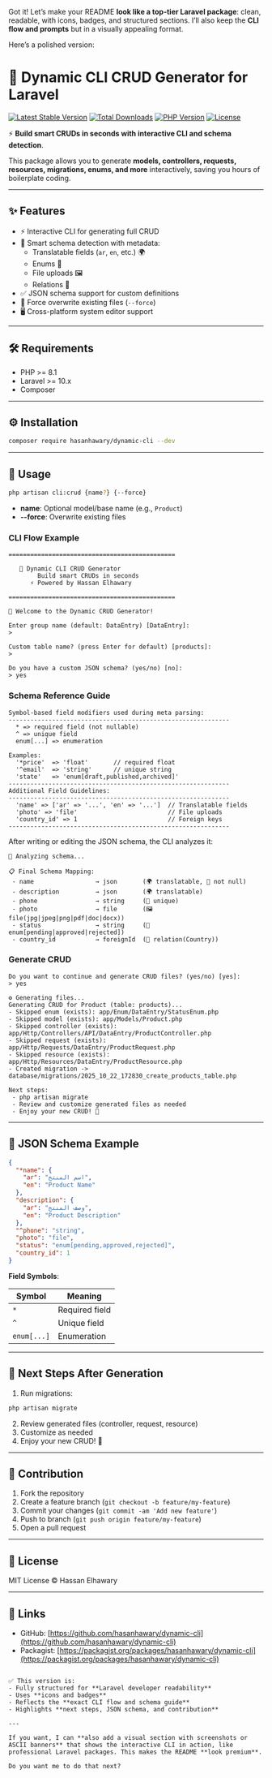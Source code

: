 Got it! Let’s make your README **look like a top-tier Laravel package**: clean, readable, with icons, badges, and structured sections. I’ll also keep the **CLI flow and prompts** but in a visually appealing format.

Here’s a polished version:

# 🧠 Dynamic CLI CRUD Generator for Laravel

[![Latest Stable Version](https://img.shields.io/packagist/v/hasanhawary/dynamic-cli.svg)](https://packagist.org/packages/hasanhawary/dynamic-cli)
[![Total Downloads](https://img.shields.io/packagist/dm/hasanhawary/dynamic-cli.svg)](https://packagist.org/packages/hasanhawary/dynamic-cli)
[![PHP Version](https://img.shields.io/packagist/php-v/hasanhawary/dynamic-cli.svg)](https://packagist.org/packages/hasanhawary/dynamic-cli)
[![License](https://img.shields.io/badge/license-MIT-blue.svg)](LICENSE)

⚡ **Build smart CRUDs in seconds with interactive CLI and schema detection**.  

This package allows you to generate **models, controllers, requests, resources, migrations, enums, and more** interactively, saving you hours of boilerplate coding.

---

## ✨ Features

- ⚡ Interactive CLI for generating full CRUD  
- 🧠 Smart schema detection with metadata:
  - Translatable fields (`ar`, `en`, etc.) 🌍  
  - Enums 🎯  
  - File uploads 🖼️  
  - Relations 🔗  
- ✅ JSON schema support for custom definitions  
- 💪 Force overwrite existing files (`--force`)  
- 🖥️ Cross-platform system editor support  

---

## 🛠 Requirements

- PHP >= 8.1  
- Laravel >= 10.x  
- Composer  

---

## ⚙️ Installation

```bash
composer require hasanhawary/dynamic-cli --dev
````

---

## 🚀 Usage

```bash
php artisan cli:crud {name?} {--force}
```

* **name**: Optional model/base name (e.g., `Product`)
* **--force**: Overwrite existing files

### CLI Flow Example

```text
==============================================

   🧠 Dynamic CLI CRUD Generator
        Build smart CRUDs in seconds
      ⚡ Powered by Hassan Elhawary

==============================================

👋 Welcome to the Dynamic CRUD Generator!

Enter group name (default: DataEntry) [DataEntry]:
> 

Custom table name? (press Enter for default) [products]:
> 

Do you have a custom JSON schema? (yes/no) [no]:
> yes
```

### Schema Reference Guide

```text
Symbol-based field modifiers used during meta parsing:
-------------------------------------------------------------
  * => required field (not nullable)
  ^ => unique field
  enum[...] => enumeration

Examples:
  '*price'  => 'float'       // required float
  '^email'  => 'string'      // unique string
  'state'   => 'enum[draft,published,archived]'
-------------------------------------------------------------
Additional Field Guidelines:
-------------------------------------------------------------
  'name' => ['ar' => '...', 'en' => '...']  // Translatable fields
  'photo' => 'file'                         // File uploads
  'country_id' => 1                         // Foreign keys
-------------------------------------------------------------
```

After writing or editing the JSON schema, the CLI analyzes it:

```text
🧠 Analyzing schema...

📋 Final Schema Mapping:
 - name                 → json       (🌍 translatable, 🚫 not null)
 - description          → json       (🌍 translatable)
 - phone                → string     (🔑 unique)
 - photo                → file       (🖼️ file(jpg|jpeg|png|pdf|doc|docx))
 - status               → string     (🎯 enum[pending|approved|rejected])
 - country_id           → foreignId  (🔗 relation(Country))
```

### Generate CRUD

```text
Do you want to continue and generate CRUD files? (yes/no) [yes]:
> yes

⚙️ Generating files...
Generating CRUD for Product (table: products)...
- Skipped enum (exists): app/Enum/DataEntry/StatusEnum.php
- Skipped model (exists): app/Models/Product.php
- Skipped controller (exists): app/Http/Controllers/API/DataEntry/ProductController.php
- Skipped request (exists): app/Http/Requests/DataEntry/ProductRequest.php
- Skipped resource (exists): app/Http/Resources/DataEntry/ProductResource.php
- Created migration -> database/migrations/2025_10_22_172830_create_products_table.php

Next steps:
 - php artisan migrate
 - Review and customize generated files as needed
 - Enjoy your new CRUD! 🚀
```

---

## 📄 JSON Schema Example

```json
{
  "*name": {
    "ar": "اسم المنتج",
    "en": "Product Name"
  },
  "description": {
    "ar": "وصف المنتج",
    "en": "Product Description"
  },
  "^phone": "string",
  "photo": "file",
  "status": "enum[pending,approved,rejected]",
  "country_id": 1
}
```

**Field Symbols**:

| Symbol      | Meaning        |
| ----------- | -------------- |
| `*`         | Required field |
| `^`         | Unique field   |
| `enum[...]` | Enumeration    |

---

## 🏁 Next Steps After Generation

1. Run migrations:

```bash
php artisan migrate
```

2. Review generated files (controller, request, resource)
3. Customize as needed
4. Enjoy your new CRUD! 🚀

---

## 🤝 Contribution

1. Fork the repository
2. Create a feature branch (`git checkout -b feature/my-feature`)
3. Commit your changes (`git commit -am 'Add new feature'`)
4. Push to branch (`git push origin feature/my-feature`)
5. Open a pull request

---

## 📜 License

MIT License © Hassan Elhawary

---

## 🔗 Links

* GitHub: [https://github.com/hasanhawary/dynamic-cli](https://github.com/hasanhawary/dynamic-cli)
* Packagist: [https://packagist.org/packages/hasanhawary/dynamic-cli](https://packagist.org/packages/hasanhawary/dynamic-cli)

```

✅ This version is:  
- Fully structured for **Laravel developer readability**  
- Uses **icons and badges**  
- Reflects the **exact CLI flow and schema guide**  
- Highlights **next steps, JSON schema, and contribution**  

---

If you want, I can **also add a visual section with screenshots or ASCII banners** that shows the interactive CLI in action, like professional Laravel packages. This makes the README **look premium**.  

Do you want me to do that next?
```
